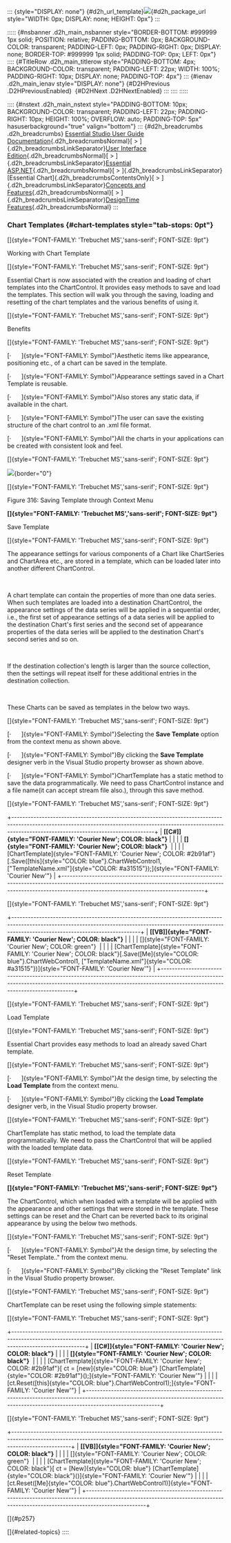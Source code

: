 ::: {style="DISPLAY: none"}
[](ms-xhelp:///?Id=d2h_url_template){#d2h_url_template}![](!package_url!){#d2h_package_url style="WIDTH: 0px; DISPLAY: none; HEIGHT: 0px"}
:::

::::: {#nsbanner .d2h_main_nsbanner style="BORDER-BOTTOM: #999999 1px solid; POSITION: relative; PADDING-BOTTOM: 0px; BACKGROUND-COLOR: transparent; PADDING-LEFT: 0px; PADDING-RIGHT: 0px; DISPLAY: none; BORDER-TOP: #999999 1px solid; PADDING-TOP: 0px; LEFT: 0px"}
:::: {#TitleRow .d2h_main_titlerow style="PADDING-BOTTOM: 4px; BACKGROUND-COLOR: transparent; PADDING-LEFT: 22px; WIDTH: 100%; PADDING-RIGHT: 10px; DISPLAY: none; PADDING-TOP: 4px"}
::: {#ienav .d2h_main_ienav style="DISPLAY: none"}
[](ms-xhelp:///?Id=09ba987f-d8ce-4f07-9166-8b07e0eff244){#D2HPrevious .D2HPreviousEnabled}  [](ms-xhelp:///?Id=352c90e4-ce78-4083-941d-2d172d7b16c1){#D2HNext .D2HNextEnabled}
:::
::::
:::::

:::: {#nstext .d2h_main_nstext style="PADDING-BOTTOM: 10px; BACKGROUND-COLOR: transparent; PADDING-LEFT: 22px; PADDING-RIGHT: 10px; HEIGHT: 100%; OVERFLOW: auto; PADDING-TOP: 5px" hasuserbackground="true" valign="bottom"}
::: {#d2h_breadcrumbs .d2h_breadcrumbs}
[Essential Studio User Guide Documentation](ms-xhelp:///?Id=12457748-09e3-4d74-a240-8e049cedf030){.d2h_breadcrumbsNormal}[ \> ]{.d2h_breadcrumbsLinkSeparator}[User Interface Edition](ms-xhelp:///?Id=c29296b7-531c-413b-a0ec-488ca1f7f669){.d2h_breadcrumbsNormal}[ \> ]{.d2h_breadcrumbsLinkSeparator}[Essential ASP.NET](ms-xhelp:///?Id=25c35330-c127-4dad-9a92-ed79dc7261a6){.d2h_breadcrumbsNormal}[ \> ]{.d2h_breadcrumbsLinkSeparator}[Essential Chart]{.d2h_breadcrumbsContentsOnly}[ \> ]{.d2h_breadcrumbsLinkSeparator}[Concepts and Features](ms-xhelp:///?Id=100687ce-82f2-4424-9d16-0949ea76cf15){.d2h_breadcrumbsNormal}[ \> ]{.d2h_breadcrumbsLinkSeparator}[DesignTime Features](ms-xhelp:///?Id=09ba987f-d8ce-4f07-9166-8b07e0eff244){.d2h_breadcrumbsNormal}
:::

### Chart Templates {#chart-templates style="tab-stops: 0pt"}

[]{style="FONT-FAMILY: 'Trebuchet MS','sans-serif'; FONT-SIZE: 9pt"} 

Working with Chart Template

[]{style="FONT-FAMILY: 'Trebuchet MS','sans-serif'; FONT-SIZE: 9pt"} 

Essential Chart is now associated with the creation and loading of chart templates into the ChartControl. It provides easy methods to save and load the templates. This section will walk you through the saving, loading and resetting of the chart templates and the various benefits of using it.

[]{style="FONT-FAMILY: 'Trebuchet MS','sans-serif'; FONT-SIZE: 9pt"} 

Benefits

[]{style="FONT-FAMILY: 'Trebuchet MS','sans-serif'; FONT-SIZE: 9pt"} 

[·      ]{style="FONT-FAMILY: Symbol"}Aesthetic items like appearance, positioning etc., of a chart can be saved in the template.

[·      ]{style="FONT-FAMILY: Symbol"}Appearance settings saved in a Chart Template is reusable.

[·      ]{style="FONT-FAMILY: Symbol"}Also stores any static data, if available in the chart.

[·      ]{style="FONT-FAMILY: Symbol"}The user can save the existing structure of the chart control to an .xml file format.

[·      ]{style="FONT-FAMILY: Symbol"}All the charts in your applications can be created with consistent look and feel.

[]{style="FONT-FAMILY: 'Trebuchet MS','sans-serif'; FONT-SIZE: 9pt"} 

![](ImagesExt/image64_348.jpg){border="0"}

[]{style="FONT-FAMILY: 'Trebuchet MS','sans-serif'; FONT-SIZE: 9pt"} 

Figure 316: Saving Template through Context Menu

**[]{style="FONT-FAMILY: 'Trebuchet MS','sans-serif'; FONT-SIZE: 9pt"}** 

Save Template

[]{style="FONT-FAMILY: 'Trebuchet MS','sans-serif'; FONT-SIZE: 9pt"} 

The appearance settings for various components of a Chart like ChartSeries and ChartArea etc., are stored in a template, which can be loaded later into another different ChartControl.

 

A chart template can contain the properties of more than one data series. When such templates are loaded into a destination ChartControl, the appearance settings of the data series will be applied in a sequential order, i.e., the first set of appearance settings of a data series will be applied to the destination Chart\'s first series and the second set of appearance properties of the data series will be applied to the destination Chart\'s second series and so on.

 

If the destination collection\'s length is larger than the source collection, then the settings will repeat itself for these additional entries in the destination collection.

 

These Charts can be saved as templates in the below two ways.

[]{style="FONT-FAMILY: 'Trebuchet MS','sans-serif'; FONT-SIZE: 9pt"} 

[·      ]{style="FONT-FAMILY: Symbol"}Selecting the **Save Template** option from the context menu as shown above.

[·      ]{style="FONT-FAMILY: Symbol"}By clicking the **Save Template** designer verb in the Visual Studio property browser as shown above.

[·      ]{style="FONT-FAMILY: Symbol"}ChartTemplate has a static method to save the data programmatically. We need to pass ChartControl instance and a file name(it can accept stream file also.), through this save method.

[]{style="FONT-FAMILY: 'Trebuchet MS','sans-serif'; FONT-SIZE: 9pt"} 

+---------------------------------------------------------------------------------------------------------------------------------------------------------------------------------------------------------------+
| **[\[C#\]]{style="FONT-FAMILY: 'Courier New'; COLOR: black"}**                                                                                                                                                |
|                                                                                                                                                                                                               |
| **[]{style="FONT-FAMILY: 'Courier New'; COLOR: black"}**                                                                                                                                                      |
|                                                                                                                                                                                                               |
| [ChartTemplate]{style="FONT-FAMILY: 'Courier New'; COLOR: #2b91af"}[.Save([this]{style="COLOR: blue"}.ChartWebControl1, [\"TemplateName.xml\"]{style="COLOR: #a31515"});]{style="FONT-FAMILY: 'Courier New'"} |
+---------------------------------------------------------------------------------------------------------------------------------------------------------------------------------------------------------------+

[]{style="FONT-FAMILY: 'Trebuchet MS','sans-serif'; FONT-SIZE: 9pt"} 

+----------------------------------------------------------------------------------------------------------------------------------------------------------------------------------------------------------+
| **[\[VB\]]{style="FONT-FAMILY: 'Courier New'; COLOR: black"}**                                                                                                                                           |
|                                                                                                                                                                                                          |
| []{style="FONT-FAMILY: 'Courier New'; COLOR: green"}                                                                                                                                                     |
|                                                                                                                                                                                                          |
| [ChartTemplate]{style="FONT-FAMILY: 'Courier New'; COLOR: black"}[.Save([Me]{style="COLOR: blue"}.ChartWebControl1, [\"TemplateName.xml\"]{style="COLOR: #a31515"})]{style="FONT-FAMILY: 'Courier New'"} |
+----------------------------------------------------------------------------------------------------------------------------------------------------------------------------------------------------------+

[]{style="FONT-FAMILY: 'Trebuchet MS','sans-serif'; FONT-SIZE: 9pt"} 

Load Template

[]{style="FONT-FAMILY: 'Trebuchet MS','sans-serif'; FONT-SIZE: 9pt"} 

Essential Chart provides easy methods to load an already saved Chart template.

[]{style="FONT-FAMILY: 'Trebuchet MS','sans-serif'; FONT-SIZE: 9pt"} 

[·      ]{style="FONT-FAMILY: Symbol"}At the design time, by selecting the **Load Template** from the context menu.

[·      ]{style="FONT-FAMILY: Symbol"}By clicking the **Load Template** designer verb, in the Visual Studio property browser.

[]{style="FONT-FAMILY: 'Trebuchet MS','sans-serif'; FONT-SIZE: 9pt"} 

ChartTemplate has static method, to load the template data programmatically. We need to pass the ChartControl that will be applied with the loaded template data.

[]{style="FONT-FAMILY: 'Trebuchet MS','sans-serif'; FONT-SIZE: 9pt"} 

Reset Template

**[]{style="FONT-FAMILY: 'Trebuchet MS','sans-serif'; FONT-SIZE: 9pt"}** 

The ChartControl, which when loaded with a template will be applied with the appearance and other settings that were stored in the template. These settings can be reset and the Chart can be reverted back to its original appearance by using the below two methods.

[]{style="FONT-FAMILY: 'Trebuchet MS','sans-serif'; FONT-SIZE: 9pt"} 

[·      ]{style="FONT-FAMILY: Symbol"}At the design time, by selecting the \"Reset Template..\" from the context menu.

[·      ]{style="FONT-FAMILY: Symbol"}By clicking the \"Reset Template\" link in the Visual Studio property browser.

[]{style="FONT-FAMILY: 'Trebuchet MS','sans-serif'; FONT-SIZE: 9pt"} 

ChartTemplate can be reset using the following simple statements:

[]{style="FONT-FAMILY: 'Trebuchet MS','sans-serif'; FONT-SIZE: 9pt"} 

+--------------------------------------------------------------------------------------------------------------------------------------------------------------------------------------+
| **[\[C#\]]{style="FONT-FAMILY: 'Courier New'; COLOR: black"}**                                                                                                                       |
|                                                                                                                                                                                      |
| **[]{style="FONT-FAMILY: 'Courier New'; COLOR: black"}**                                                                                                                             |
|                                                                                                                                                                                      |
| [ChartTemplate]{style="FONT-FAMILY: 'Courier New'; COLOR: #2b91af"}[ ct = [new]{style="COLOR: blue"} [ChartTemplate]{style="COLOR: #2b91af"}();]{style="FONT-FAMILY: 'Courier New'"} |
|                                                                                                                                                                                      |
| [ct.Reset([this]{style="COLOR: blue"}.ChartWebControl1);]{style="FONT-FAMILY: 'Courier New'"}                                                                                        |
+--------------------------------------------------------------------------------------------------------------------------------------------------------------------------------------+

[]{style="FONT-FAMILY: 'Trebuchet MS','sans-serif'; FONT-SIZE: 9pt"} 

+---------------------------------------------------------------------------------------------------------------------------------------------------------------------------------+
| **[\[VB\]]{style="FONT-FAMILY: 'Courier New'; COLOR: black"}**                                                                                                                  |
|                                                                                                                                                                                 |
| []{style="FONT-FAMILY: 'Courier New'; COLOR: green"}                                                                                                                            |
|                                                                                                                                                                                 |
| [ChartTemplate]{style="FONT-FAMILY: 'Courier New'; COLOR: black"}[ ct = [New]{style="COLOR: blue"} [ChartTemplate]{style="COLOR: black"}()]{style="FONT-FAMILY: 'Courier New'"} |
|                                                                                                                                                                                 |
| [ct.Reset([Me]{style="COLOR: blue"}.ChartWebControl1)]{style="FONT-FAMILY: 'Courier New'"}                                                                                      |
+---------------------------------------------------------------------------------------------------------------------------------------------------------------------------------+

[]{#p257} 

[]{#related-topics}
::::
